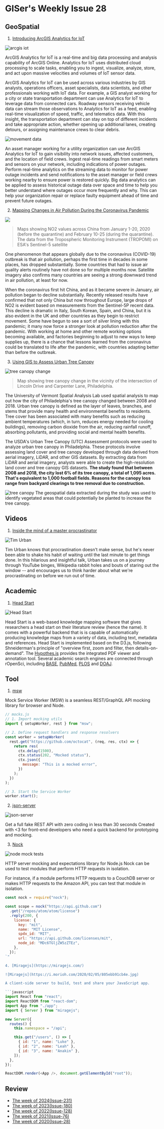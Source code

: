 # GISer's Weekly Issue 28

## GeoSpatial

1. [Introducing ArcGIS Analytics for IoT](https://www.esri.com/en-us/arcgis/products/arcgis-analytics-for-iot/overview)

![arcgis iot](https://www.esri.com/arcgis-blog/wp-content/uploads/2020/01/Image-1.png)

ArcGIS Analytics for IoT is a real-time and big data processing and analysis capability of ArcGIS Online. Analytics for IoT uses distributed cloud processing to scale tasks, enabling you to ingest, visualize, analyze, store, and act upon massive velocities and volumes of IoT sensor data.

ArcGIS Analytics for IoT can be used across various industries by GIS analysts, operations officers, asset specialists, data scientists, and other professionals working with IoT data. For example, a GIS analyst working for a city or state transportation department can use Analytics for IoT to leverage data from connected cars. Roadway sensors receiving vehicle data can stream those observations to Analytics for IoT as a feed, enabling real-time visualization of speed, traffic, and telematics data. With this insight, the transportation department can stay on top of different incidents and take appropriate action, whether opening up additional lanes, creating detours, or assigning maintenance crews to clear debris.

![movement data](https://www.esri.com/arcgis-blog/wp-content/uploads/2020/01/Image-4.png)

An asset manager working for a utility organization can use ArcGIS Analytics for IoT to gain visibility into network issues, affected customers, and the location of field crews. Ingest real-time readings from smart meters and sensors on your network, including indications of power outages. Perform real-time analytics on the streaming data to monitor for power outage incidents and send notifications to the asset manager or field crews working nearby to ensure power is restored quickly. Big data analytics can be applied to assess historical outage data over space and time to help you better understand where outages occur more frequently and why. This can help your organization repair or replace faulty equipment ahead of time and prevent future outages.

2. [Mapping Changes in Air Pollution During the Coronavirus Pandemic](https://www.gislounge.com/mapping-air-pollution-during-the-coronavirus-pandemic/?utm_medium=email&utm_campaign=GISNL-May-1-2020&utm_source=YMLP)

![](https://i2.wp.com/www.gislounge.com/wp-content/uploads/2020/04/china_no2_map_air_pollution.png?w=720&ssl=1)

> Maps showing NO2 values across China from January 1-20, 2020 (before the quarantine) and February 10-25 (during the quarantine). The data from the Tropospheric Monitoring Instrument (TROPOMI) on ESA's Sentinel-5 satellite

One phenomenon that appears globally due to the coronavirus (COVID-19) outbreak is that air pollution, perhaps the first time in decades in some places, has dropped substantially. Some countries that had to issue air quality alerts routinely have not done so for multiple months now. Satellite imagery also confirms many countries are seeing a strong downward trend in air pollution, at least for now.

When the coronavirus first hit China, and as it became severe in January, air pollution began to decline substantially. Recently released results have confirmed that not only China but now throughout Europe, large drops of NO2 is evident based on measurements from the Sentinel-5P recent data. This decline is dramatic in Italy, South Korean, Spain, and China, but it is also evident in the UK and other countries as they begin to restrict movement. Some have begun to see a sort of silver lining with this pandemic; it many now force a stronger look at pollution reduction after the pandemic. With working at home and other remote working options becoming available, and factories beginning to adjust to new ways to keep supplies up, there is a chance that lessons learned from the coronavirus could be translated to life after the pandemic, with countries adapting better than before the outbreak.

3. [Using GIS to Assess Urban Tree Canopy](https://www.gislounge.com/using-gis-to-assess-urban-tree-canopy/?utm_medium=email&utm_campaign=GISNL-May-1-2020&utm_source=YMLP)

![tree canopy change](https://i1.wp.com/www.gislounge.com/wp-content/uploads/2020/02/Tree-Canopy-Map-Philadelphia.png?w=1000&ssl=1)

> Map showing tree canopy change in the vicinity of the intersection of Lincoln Drive and Carpenter Lane, Philadelphia.

The University of Vermont Spatial Analysis Lab used spatial analysis to map out how the city of Philadelphia's tree canopy changed between 2008 and 2018. Urban tree canopy is defined as the layer of leaves, branches, and stems that provide many health and environmental benefits to residents. Tree cover has been associated with many benefits such as reducing ambient temperatures (which, in turn, reduces energy needed for cooling buildings), removing carbon dioxide from the air, reducing rainfall runoff, absorbing pollutants, and providing social and mental health benefits.

The USDA's Urban Tree Canopy (UTC) Assessment protocols were used to analyze urban tree canopy in Philadelphia. These protocols involve assessing land cover and tree canopy developed through data derived from aerial imagery, LiDAR, and other GIS datasets. By extracting data from LiDAR and aerial imagery, analysts were able to create the high-resolution land cover and tree canopy GIS datasets. **The study found that between 2008 and 2018, the city lost 6% of its tree canopy, a total of 1,095 acres. That's equivalent to 1,000 football fields. Reasons for the canopy loss range from backyard clearings to tree removal due to construction.**

![tree canopy](https://i1.wp.com/www.gislounge.com/wp-content/uploads/2020/02/Map-Tree-Potential-Philadelphia.png?w=1000&ssl=1)
The geospatial data extracted during the study was used to identify vegetated areas that could potentially be planted to increase the tree canopy.

## Videos

1. [Inside the mind of a master procrastinator](https://www.youtube.com/watch?v=arj7oStGLkU)

![Tim Urban](https://external-content.duckduckgo.com/iu/?u=https%3A%2F%2Fi.ytimg.com%2Fvi%2Farj7oStGLkU%2Fmaxresdefault.jpg&f=1&nofb=1)

Tim Urban knows that procrastination doesn't make sense, but he's never been able to shake his habit of waiting until the last minute to get things done. In this hilarious and insightful talk, Urban takes us on a journey through YouTube binges, Wikipedia rabbit holes and bouts of staring out the window -- and encourages us to think harder about what we're procrastinating on before we run out of time.

## Academic

1. [Head Start](https://github.com/OpenKnowledgeMaps/Headstart)

![Head Start](https://github.com/OpenKnowledgeMaps/Headstart/raw/master/headstart.png)

Head Start is a web-based knowledge mapping software that gives researchers a head start on their literature review (hence the name). It comes with a powerful backend that is is capable of automatically producing knowledge maps from a variety of data, including text, metadata and references. Head Start is implemented based on the D3.js, following Shneiderman's principle of "overview first, zoom and filter, then details-on-demand". The [Hypothes.is](https://web.hypothes.is/) provides the integrated PDF viewer and annotation tool. Several academic search engines are connected through rOpenSci, including [BASE](https://base-search.net/), [PubMed](https://pubmed.ncbi.nlm.nih.gov/), [PLOS](https://plos.org/) and [DOAJ](https://doaj.org/).

## Tool

1. [msw](https://github.com/mswjs/msw)

Mock Service Worker (MSW) is a seamless REST/GraphQL API mocking library for browser and Node.

```javascript
// mocks.js
// 1. Import mocking utils
import { setupWorker, rest } from "msw";

// 2. Define request handlers and response resolvers
const worker = setupWorker(
  rest.get("https://github.com/octocat", (req, res, ctx) => {
    return res(
      ctx.delay(1500),
      ctx.status(202, "Mocked status"),
      ctx.json({
        message: "This is a mocked error",
      })
    );
  })
);

// 3. Start the Service Worker
worker.start();
```

2. [json-server](https://github.com/typicode/json-server)

![json-server](https://miro.medium.com/max/2000/1*6_3lmPQVifvrhy3qQl7dLg.jpeg)

Get a full fake REST API with zero coding in less than 30 seconds Created with <3 for front-end developers who need a quick backend for prototyping and mocking.

3. [Nock](https://github.com/nock/nock)

![node mock tests](https://scotch-res.cloudinary.com/image/upload/w_1050,q_auto:good,f_auto/media/38945/hzg3vPvQppZKC5IPvyUQ_Node.png.jpg)

HTTP server mocking and expectations library for Node.js Nock can be used to test modules that perform HTTP requests in isolation.

For instance, if a module performs HTTP requests to a CouchDB server or makes HTTP requests to the Amazon API, you can test that module in isolation.

````javascript
const nock = require("nock");

const scope = nock("https://api.github.com")
  .get("/repos/atom/atom/license")
  .reply(200, {
    license: {
      key: "mit",
      name: "MIT License",
      spdx_id: "MIT",
      url: "https://api.github.com/licenses/mit",
      node_id: "MDc6TGljZW5zZTEz",
    },
  });
`"

4. [Miragejs](https://miragejs.com/)

![Miragejs](https://i.morioh.com/2020/02/05/805ebb91cb4e.jpg)

A client-side server to build, test and share your JavaScript app.

```javascript
import React from "react";
import ReactDOM from "react-dom";
import App from "./app";
import { Server } from "miragejs";

new Server({
  routes() {
    this.namespace = "/api";

    this.get("/users", () => [
      { id: "1", name: "Luke" },
      { id: "2", name: "Leah" },
      { id: "3", name: "Anakin" },
    ]);
  },
});

ReactDOM.render(<App />, document.getElementById("root"));

````

## Review

- [The week of 2024(Issue-231)](../2024/issue-231.md)
- [The week of 2023(Issue-180)](../2023/issue-180.md)
- [The week of 2022(Issue-128)](../2022/issue-128.md)
- [The week of 2021(Issue-76)](../2021/issue-76.md)
- [The week of 2020(Issue-28)](../2020/issue-28.md)

